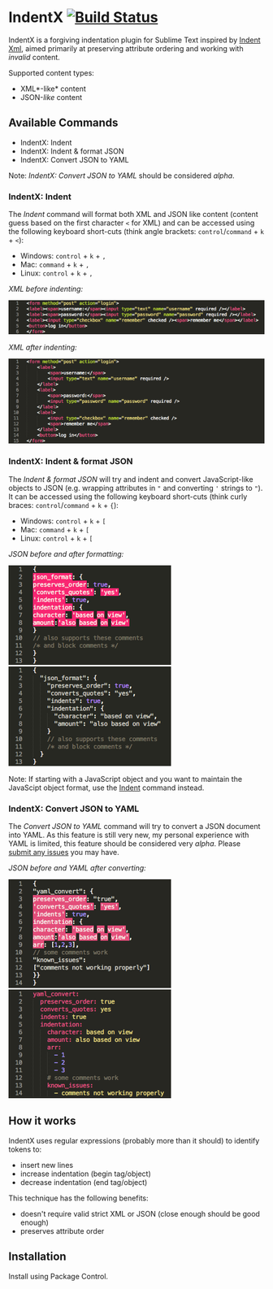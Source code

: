 # IndentX [![Build Status](https://travis-ci.org/socsieng/IndentX.svg)](https://travis-ci.org/socsieng/IndentX)

IndentX is a forgiving indentation plugin for Sublime Text inspired by [Indent Xml](https://sublime.wbond.net/packages/Indent%20XML), aimed primarily at preserving attribute ordering and working with *invalid* content.

Supported content types:

* XML*-like* content
* JSON-*like* content

## Available Commands

* IndentX: Indent
* IndentX: Indent & format JSON
* IndentX: Convert JSON to YAML

Note: *IndentX: Convert JSON to YAML* should be considered *alpha*.

### IndentX: Indent

The *Indent* command will format both XML and JSON like content (content guess based on the first character `<` for XML) and can be accessed using the following keyboard short-cuts (think angle brackets: `control`/`command` + `k` + `<`):

* Windows: `control` + `k` + `,`
* Mac: `command` + `k` + `,`
* Linux: `control` + `k` + `,`

*XML before indenting:*

![Before XML indenting](docs/images/xml_before.png)

*XML after indenting:*

![After XML indenting](docs/images/xml_after.png)

### IndentX: Indent & format JSON

The *Indent & format JSON* will try and indent and convert JavaScript-like objects to JSON (e.g. wrapping attributes in `"` and converting `'` strings to `"`). It can be accessed using the following keyboard short-cuts (think curly braces: `control`/`command` + `k` + `{`):

* Windows: `control` + `k` + `[`
* Mac: `command` + `k` + `[`
* Linux: `control` + `k` + `[`

*JSON before and after formatting:*

![Before JSON formatting](docs/images/json_before.png)
![After JSON formatting](docs/images/json_after.png)

Note: If starting with a JavaScript object and you want to maintain the JavaScipt object format, use the [Indent](#Indenting) command instead.

### IndentX: Convert JSON to YAML

The *Convert JSON to YAML* command will try to convert a JSON document into YAML. As this feature is still very new, my personal experience with YAML is limited, this feature should be considered very *alpha*. Please [submit any issues](https://github.com/socsieng/IndentX/issues) you may have.

*JSON before and YAML after converting:*

![Before YAML conversion](docs/images/yaml_before.png)
![After YAML conversion](docs/images/yaml_after.png)

## How it works

IndentX uses regular expressions (probably more than it should) to identify tokens to:

* insert new lines
* increase indentation (begin tag/object)
* decrease indentation (end tag/object)

This technique has the following benefits:

* doesn't require valid strict XML or JSON (close enough should be good enough)
* preserves attribute order

## Installation

Install using Package Control.
